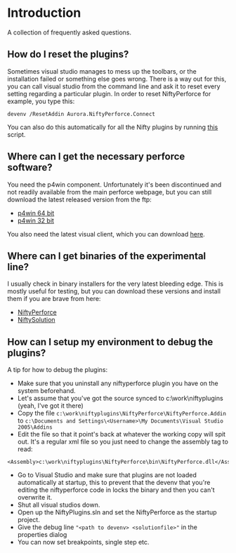 # Introduction #

A collection of frequently asked questions.


## How do I reset the plugins? ##

Sometimes visual studio manages to mess up the toolbars, or the installation failed or something else goes wrong. There is a way out for this, you can call visual studio from the command line and ask it to reset every setting regarding a particular plugin. In order to reset NiftyPerforce for example, you type this:

```
devenv /ResetAddin Aurora.NiftyPerforce.Connect
```

You can also do this automatically for all the Nifty plugins by running [this](http://code.google.com/p/niftyplugins/source/browse/trunk/bin/NiftyReset.vbs) script.


## Where can I get the necessary perforce software? ##

You need the p4win component. Unfortunately it's been discontinued and not readily available from the main perforce webpage, but you can still download the latest released version from the ftp:

  * [p4win 64 bit](ftp://ftp.perforce.com/perforce/r08.1/bin.ntx64/p4winst64.exe)
  * [p4win 32 bit](ftp://ftp.perforce.com/perforce/r08.1/bin.ntx86/p4winst.exe)

You also need the latest visual client, which you can download [here](http://www.perforce.com/perforce/downloads/products/p4v.html).


## Where can I get binaries of the experimental line? ##

I usually check in binary installers for the very latest bleeding edge. This is mostly useful for testing, but you can download these versions and install them if you are brave from here:

  * [NiftyPerforce](http://niftyplugins.googlecode.com/svn/trunk/Build/Experimental_NiftyPerforce.msi)
  * [NiftySolution](http://niftyplugins.googlecode.com/svn/trunk/Build/Experimental_NiftySolution.msi)



## How can I setup my environment to debug the plugins? ##


A tip for how to debug the plugins:

  * Make sure that you uninstall any niftyperforce plugin you have on the system beforehand.
  * Let's assume that you've got the source synced to c:\work\niftyplugins (yeah, I've got it there)
  * Copy the file `c:\work\niftyplugins\NiftyPerforce\NiftyPerforce.Addin` to `c:\Documents and Settings\<Username>\My Documents\Visual Studio 2005\Addins`
  * Edit the file so that it point's back at whatever the working copy will spit out. It's a regular xml file so you just need to change the assembly tag to read:

```
<Assembly>c:\work\niftyplugins\NiftyPerforce\bin\NiftyPerforce.dll</Assembly>
```

  * Go to Visual Studio and make sure that plugins are not loaded automatically at startup, this to prevent that the devenv that you're editing the niftyperforce code in locks the binary and then you can't overwrite it.
  * Shut all visual studios down.
  * Open up the NiftyPlugins.sln and set the NiftyPerforce as the startup project.
  * Give the debug line `"<path to devenv> <solutionfile>"` in the properties dialog
  * You can now set breakpoints, single step etc.